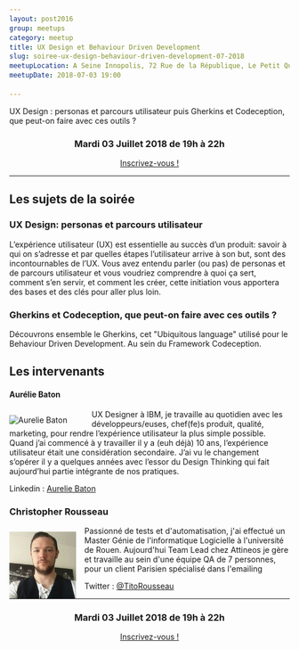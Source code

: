 ```yaml
---
layout: post2016
group: meetups
category: meetup
title: UX Design et Behaviour Driven Development 
slug: soiree-ux-design-behaviour-driven-development-07-2018
meetupLocation: A Seine Innopolis, 72 Rue de la République, Le Petit Quevilly
meetupDate: 2018-07-03 19:00

---
```

UX Design : personas et parcours utilisateur puis Gherkins et Codeception, que peut-on faire avec ces outils ?

<div style="text-align: center;">
  <h3>Mardi 03 Juillet 2018 de 19h à 22h</h3>
  <p>
    <a class="button" target="_blank" href="http://meetu.ps/e/Fsp3k/B5s8T/f">
      Inscrivez-vous !
    </a>
  </p>
</div>

----

## Les sujets de la soirée

### UX Design: personas et parcours utilisateur
<p>
L’expérience utilisateur (UX) est essentielle au succès d’un produit: savoir à qui on s’adresse et par quelles étapes l’utilisateur arrive à son but, sont des incontournables de l’UX.
Vous avez entendu parler (ou pas) de personas et de parcours utilisateur et vous voudriez comprendre à quoi ça sert, comment s’en servir, et comment les créer, cette initiation vous apportera des bases et des clés pour aller plus loin. 
</p>

### Gherkins et Codeception, que peut-on faire avec ces outils ?
<p>
Découvrons ensemble le Gherkins, cet "Ubiquitous language" utilisé pour le Behaviour Driven Development. Au sein du Framework Codeception.
</p>



## Les intervenants

#### Aurélie Baton

<img src="../../assets/img/2018-orateurs/aurelie-baton.jpg" alt="Aurelie Baton" width="133" style="float: left; margin: 10px 15px 0px 0px;"/>

UX Designer à IBM, je travaille au quotidien avec les développeurs/euses, chef(fe)s produit, qualité, marketing, pour rendre l’expérience utilisateur la plus simple possible.
Quand j’ai commencé à y travailler il y a (euh déjà) 10 ans, l’expérience utilisateur était une considération secondaire. J’ai vu le changement s’opérer il y a quelques années avec l’essor du Design Thinking qui fait aujourd’hui partie intégrante de nos pratiques.

Linkedin : [Aurelie Baton](http://linkedin.com/in/aureliebaton)

### Christopher Rousseau



<img src="/assets/img/2018-orateurs/christopher-rousseau.jpg" alt="Christopher Rousseau" width="120" style="float: left; margin: 10px 15px 0px 0px;"/>

<p style="overflow: auto;">
Passionné de tests et d'automatisation, j'ai effectué un Master Génie de l'informatique Logicielle à l'université de Rouen.
Aujourd'hui Team Lead chez Attineos je gère et travaille au sein d'une équipe QA de 7 personnes, pour un client Parisien spécialisé dans l'emailing

</p>

Twitter : [@TitoRousseau](https://twitter.com/TitoRousseau)



----

<div style="text-align: center;">
  <h3>Mardi 03 Juillet 2018 de 19h à 22h</h3>
  <p>
    <a class="button" target="_blank" href="http://meetu.ps/e/Fsp3k/B5s8T/f">
      Inscrivez-vous !
    </a>
  </p>
</div>
